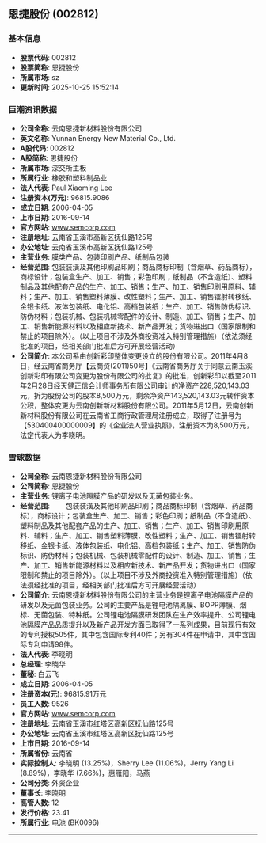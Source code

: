## 恩捷股份 (002812)

### 基本信息

- **股票代码**: 002812
- **股票简称**: 恩捷股份
- **所属市场**: sz
- **更新时间**: 2025-10-25 15:52:14

### 巨潮资讯数据

- **公司全称**: 云南恩捷新材料股份有限公司
- **英文名称**: Yunnan Energy New Material Co., Ltd.
- **A股代码**: 002812
- **A股简称**: 恩捷股份
- **所属市场**: 深交所主板
- **所属行业**: 橡胶和塑料制品业
- **法人代表**: Paul Xiaoming Lee
- **注册资本(万元)**: 96815.9086
- **成立日期**: 2006-04-05
- **上市日期**: 2016-09-14
- **官方网站**: www.semcorp.com
- **注册地址**: 云南省玉溪市高新区抚仙路125号
- **办公地址**: 云南省玉溪市高新区抚仙路125号
- **主营业务**: 膜类产品、包装印刷产品、纸制品包装
- **经营范围**: 包装装潢及其他印刷品印刷；商品商标印制（含烟草、药品商标），商标设计；包装盒生产、加工、销售；彩色印刷；纸制品（不含造纸）、塑料制品及其他配套产品的生产、加工、销售；生产、加工、销售印刷用原料、辅料；生产、加工、销售塑料薄膜、改性塑料；生产、加工、销售镭射转移纸、金银卡纸、液体包装纸、电化铝、高档包装纸；生产、加工、销售防伪标识、防伪材料；包装机械、包装机械零配件的设计、制造、加工、销售；生产、加工、销售新能源材料以及相应新技术、新产品开发；货物进出口（国家限制和禁止的项目除外）。（以上项目不涉及外商投资准入特别管理措施）（依法须经批准的项目，经相关部门批准后方可开展经营活动）
- **公司简介**: 本公司系由创新彩印整体变更设立的股份有限公司。2011年4月8日，经云南省商务厅【云商资(2011)50号】《云南省商务厅关于同意云南玉溪创新彩印有限公司变更为股份有限公司的批复》的批准，创新彩印以截至2011年2月28日经天健正信会计师事务所有限公司审计的净资产228,520,143.03元，折为股份公司的股本8,500万元，剩余净资产143,520,143.03元转作资本公积，整体变更为云南创新新材料股份有限公司。2011年5月12日，云南创新新材料股份有限公司在云南省工商行政管理局注册成立，取得了注册号为【530400400000009】的《企业法人营业执照》，注册资本为8,500万元，法定代表人为李晓明。

### 雪球数据

- **公司全称**: 云南恩捷新材料股份有限公司
- **公司简称**: 恩捷股份
- **主营业务**: 锂离子电池隔膜产品的研发以及无菌包装业务。
- **经营范围**: 　　包装装潢及其他印刷品印刷；商品商标印制（含烟草、药品商标），商标设计；包装盒生产、加工、销售；彩色印刷；纸制品（不含造纸）、塑料制品及其他配套产品的生产、加工、销售；生产、加工、销售印刷用原料、辅料；生产、加工、销售塑料薄膜、改性塑料；生产、加工、销售镭射转移纸、金银卡纸、液体包装纸、电化铝、高档包装纸；生产、加工、销售防伪标识、防伪材料；包装机械、包装机械零配件的设计、制造、加工、销售；生产、加工、销售新能源材料以及相应新技术、新产品开发；货物进出口（国家限制和禁止的项目除外）。（以上项目不涉及外商投资准入特别管理措施）（依法须经批准的项目，经相关部门批准后方可开展经营活动）
- **公司简介**: 云南恩捷新材料股份有限公司的主营业务是锂离子电池隔膜产品的研发以及无菌包装业务。公司的主要产品是锂电池隔离膜、BOPP薄膜、烟标、无菌包装、特种纸。公司锂电池隔膜研发团队在生产效率提升、公司锂电池隔膜产品品质提升以及新产品开发方面已取得了一系列成果，目前现行有效的专利授权505件，其中包含国际专利40件；另有304件在申请中，其中含国际专利申请98件。
- **法人代表**: 李晓明
- **总经理**: 李晓华
- **董秘**: 白云飞
- **成立日期**: 2006-04-05
- **注册资本(元)**: 96815.91万元
- **员工人数**: 9526
- **官方网站**: www.semcorp.com
- **注册地址**: 云南省玉溪市红塔区高新区抚仙路125号
- **办公地址**: 云南省玉溪市红塔区高新区抚仙路125号
- **上市日期**: 2016-09-14
- **所属省份**: 云南省
- **实际控制人**: 李晓明 (13.25%)，Sherry Lee (11.06%)，Jerry Yang Li (8.89%)，李晓华 (7.66%)，惠雁阳，马燕
- **公司分类**: 外资企业
- **董事长**: 李晓明
- **高管人数**: 12
- **发行价格**: 23.41
- **所属行业**: 电池 (BK0096)

---